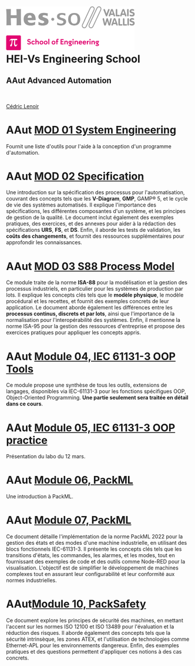 <h1 align="left">
  <br>
  <img src="./img/hei-en.png" alt="HEI-Vs Logo" width="350">
  <br>
  HEI-Vs Engineering School <h2>AAut Advanced Automation</h2>
  <br>
</h1>

[Cédric Lenoir](mailto:cedric.lenoir@hevs.ch)


# AAut [MOD 01 System Engineering](./AAut_MOD_01_System_Engineering/README.md)
Fournit une liste d'outils pour l'aide à la conception d'un programme d'automation.


# AAut [MOD 02 Specification](/AAut_MOD_02_Specification/README.md)
Une introduction sur la spécification des processus pour l'automatisation, couvrant des concepts tels que les **V-Diagram**, **GMP**, GAMP® 5, et le cycle de vie des systèmes automatisés. Il explique l'importance des spécifications, les différentes composantes d'un système, et les principes de gestion de la qualité. Le document inclut également des exemples pratiques, des exercices, et des annexes pour aider à la rédaction des spécifications **URS**, **FS**, et **DS**. Enfin, il aborde les tests de validation, les **coûts des changements**, et fournit des ressources supplémentaires pour approfondir les connaissances.


# AAut [MOD 03 S88 Process Model](/AAut_MOD_03_S88_Model/README.md)
Ce module traite de la norme **ISA-88** pour la modélisation et la gestion des processus industriels, en particulier pour les systèmes de production par lots. Il explique les concepts clés tels que le **modèle physique**, le modèle procédural et les recettes, et fournit des exemples concrets de leur application. Le document aborde également les différences entre les **processus continus, discrets et par lots**, ainsi que l'importance de la normalisation pour l'interopérabilité des systèmes. Enfin, il mentionne la norme ISA-95 pour la gestion des ressources d'entreprise et propose des exercices pratiques pour appliquer les concepts appris.

# AAut [Module 04, IEC 61131-3 OOP Tools](./AAut_MOD_04_IEC_61131_OOP_TOOLS/README.md)
Ce module propose une synthèse de tous les outils, extensions de langages, disponibles via IEC-61131-3 pour les fonctions spécifigues OOP, Object-Oriented Programming. **Une partie seulement sera traitée en détail dans ce cours**.

# AAut [Module 05, IEC 61131-3 OOP practice](./AAut_MOD_05_IEC_61131_OOP_InPractice/README.MD)
Présentation du labo du 12 mars.


# AAut [Module 06, PackML](./AAut_MOD_06_TR88_Pack/README.md)
Une introduction à PackML.

# AAut [Module 07, PackML](./AAut_MOD_07_Pack_Components/README.md)
Ce document détaille l'implémentation de la norme PackML 2022 pour la gestion des états et des modes d'une machine industrielle, en utilisant des blocs fonctionnels IEC-61131-3.
Il présente les concepts clés tels que les transitions d'états, les commandes, les alarmes, et les modes, tout en fournissant des exemples de code et des outils comme Node-RED pour la visualisation.
L'objectif est de simplifier le développement de machines complexes tout en assurant leur configurabilité et leur conformité aux normes industrielles.

# AAut[Module 10, PackSafety](./AAut_MOD_10_Pack_Safety/)
Ce document explore les principes de sécurité des machines, en mettant l'accent sur les normes ISO 12100 et ISO 13489 pour l'évaluation et la réduction des risques. Il aborde également des concepts tels que la sécurité intrinsèque, les zones ATEX, et l'utilisation de technologies comme Ethernet-APL pour les environnements dangereux. Enfin, des exemples pratiques et des questions permettent d'appliquer ces notions à des cas concrets.